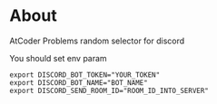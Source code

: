# About
AtCoder Problems random selector for discord

You should set env param
```shell script
export DISCORD_BOT_TOKEN="YOUR_TOKEN"
export DISCORD_BOT_NAME="BOT_NAME"
export DISCORD_SEND_ROOM_ID="ROOM_ID_INTO_SERVER"
```
